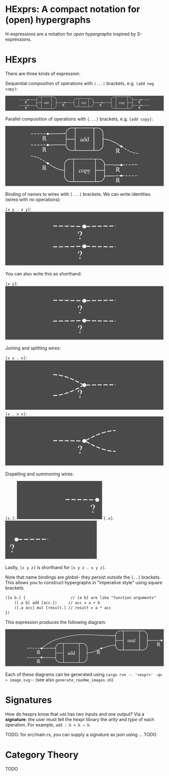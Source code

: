 # HExprs: A compact notation for (open) hypergraphs

H-expressions are a notation for *open hypergraphs* inspired by S-expressions.

# HExprs

There are three kinds of expression:

Sequential composition of operations with `(...)` brackets, e.g. `(add neg copy)`:

![Sequential Composition](propaganda/sequential_composition.svg)

Parallel composition of operations with `{...}` brackets, e.g. `{add copy}`:

![Parallel Composition](propaganda/parallel_composition.svg)

Binding of names to wires with `[...]` brackets. We can write identities (wires
with no operations):

`[x y . x y]`: ![Identity with Binding](propaganda/identity_binding.svg)

You can also write this as shorthand:

`[x y]`: ![Identity Shorthand](propaganda/identity_shorthand.svg)

Joining and splitting wires:

`[x x . x]`: ![Joining Wires](propaganda/joining_wires.svg)
`[x . x x]`: ![Splitting Wires](propaganda/splitting_wires.svg)

Dispelling and summoning wires:

`[x.]`: ![Dispelling Wires](propaganda/dispelling_wires.svg)
`[.x]`: ![Summoning Wires](propaganda/summoning_wires.svg)

Lastly, `[x y z]` is shorthand for `[x y z . x y z]`.

Note that name bindings are *global*- they persist *outside* the `[..]` brackets.
This allows you to construct hypergraphs in "imperative style" using square brackets.

    ([a b.] {                    // [a b] are like "function arguments"
        ([.a b] add [acc.])     // acc = a + b
        ([.a acc] mul [result.] // result = a * acc
    })

This expression produces the following diagram:

![Imperative Example](propaganda/imperative_example.svg)

Each of these diagrams can be generated using `cargo run -- '<expr>' -qv > image.svg`--
(see also `generate_readme_images.sh`).

# Signatures

How do hexprs know that `add` has two inputs and one output? Via a **signature**:
the user must tell the hexpr library the *arity* and *type* of each operation.
For example, `add : ℝ × ℝ → ℝ`.

TODO: for src/main.rs, you can supply a signature as json using ... TODO

# Category Theory

TODO
